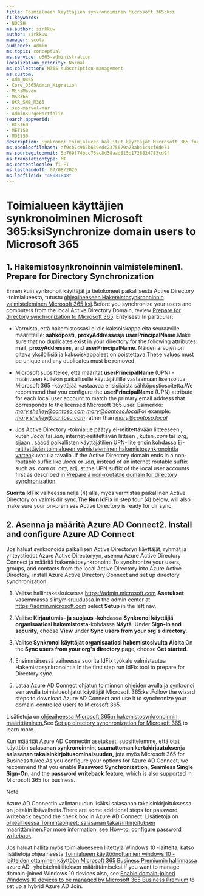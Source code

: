```yaml
---
title: Toimialueen käyttäjien synkronoiminen Microsoft 365:ksi
f1.keywords:
- NOCSH
ms.author: sirkkuw
author: sirkkuw
manager: scotv
audience: Admin
ms.topic: conceptual
ms.service: o365-administration
localization_priority: Normal
ms.collection: M365-subscription-management
ms.custom:
- Adm_O365
- Core_O365Admin_Migration
- MiniMaven
- MSB365
- OKR_SMB_M365
- seo-marvel-mar
- AdminSurgePortfolio
search.appverid:
- BCS160
- MET150
- MOE150
description: Synkronoi toimialueen hallitut käyttäjät Microsoft 365 for Businessin kanssa.
ms.openlocfilehash: af9cb7c9b2b639edc2375679a73ab41c4cf6de71
ms.sourcegitcommit: 5b769f74bcc76ac8d38aad815d1728824783cd9f
ms.translationtype: MT
ms.contentlocale: fi-FI
ms.lasthandoff: 07/08/2020
ms.locfileid: "45081848"
---
```

# <a name="synchronize-domain-users-to-microsoft-365"></a><span data-ttu-id="26c8d-103">Toimialueen käyttäjien synkronoiminen Microsoft 365:ksi</span><span class="sxs-lookup"><span data-stu-id="26c8d-103">Synchronize domain users to Microsoft 365</span></span>

## <a name="1-prepare-for-directory-synchronization"></a><span data-ttu-id="26c8d-104">1. Hakemistosynkronoinnin valmisteleminen</span><span class="sxs-lookup"><span data-stu-id="26c8d-104">1. Prepare for Directory Synchronization</span></span> 

<span data-ttu-id="26c8d-105">Ennen kuin synkronoit käyttäjät ja tietokoneet paikallisesta Active Directory -toimialueesta, tutustu [ohjeaiheeseen Hakemistosynkronoinnin valmisteleminen Microsoft 365:ksi](https://docs.microsoft.com/office365/enterprise/prepare-for-directory-synchronization).</span><span class="sxs-lookup"><span data-stu-id="26c8d-105">Before you synchronize your users and computers from the local Active Directory Domain, review [Prepare for directory synchronization to Microsoft 365](https://docs.microsoft.com/office365/enterprise/prepare-for-directory-synchronization).</span></span> <span data-ttu-id="26c8d-106">Erityisesti:</span><span class="sxs-lookup"><span data-stu-id="26c8d-106">In particular:</span></span>

   - <span data-ttu-id="26c8d-107">Varmista, että hakemistossasi ei ole kaksoiskappaleita seuraaville määritteille: **sähköposti,** **proxyAddresses**ja **userPrincipalName**.</span><span class="sxs-lookup"><span data-stu-id="26c8d-107">Make sure that no duplicates exist in your directory for the following attributes: **mail**, **proxyAddresses**, and **userPrincipalName**.</span></span> <span data-ttu-id="26c8d-108">Näiden arvojen on oltava yksilöllisiä ja kaksoiskappaleet on poistettava.</span><span class="sxs-lookup"><span data-stu-id="26c8d-108">These values must be unique and any duplicates must be removed.</span></span>
   
   - <span data-ttu-id="26c8d-109">Microsoft suosittelee, että määrität **userPrincipalName** (UPN) -määritteen kullekin paikalliselle käyttäjätilille vastaamaan lisensoitua Microsoft 365 -käyttäjää vastaavaa ensisijaista sähköpostiosoitetta.</span><span class="sxs-lookup"><span data-stu-id="26c8d-109">We recommend that you configure the **userPrincipalName** (UPN) attribute for each local user account to match the primary email address that corresponds to the licensed Microsoft 365 user.</span></span> <span data-ttu-id="26c8d-110">Esimerkki: *mary.shelley@contoso.com* *mary@contoso.local*</span><span class="sxs-lookup"><span data-stu-id="26c8d-110">For example: *mary.shelley@contoso.com* rather than *mary@contoso.local*</span></span>
   
   - <span data-ttu-id="26c8d-111">Jos Active Directory -toimialue päätyy ei-reititettävään liitteeseen , kuten *.local* tai *.lan*, internet-reititettävän liitteen , kuten *.com* tai *.org*, sijaan , säädä paikallisten käyttäjätilien UPN-liite ensin kohdassa [Ei-reititettävän toimialueen valmisteleminen hakemistosynkronointia varten](https://docs.microsoft.com/office365/enterprise/prepare-a-non-routable-domain-for-directory-synchronization)kuvatulla tavalla .</span><span class="sxs-lookup"><span data-stu-id="26c8d-111">If the Active Directory domain ends in a non-routable suffix like *.local* or *.lan*, instead of an internet routable suffix such as *.com* or *.org*, adjust the UPN suffix of the local user accounts first as described in [Prepare a non-routable domain for directory synchronization](https://docs.microsoft.com/office365/enterprise/prepare-a-non-routable-domain-for-directory-synchronization).</span></span> 

<span data-ttu-id="26c8d-112">**Suorita IdFix** vaiheessa neljä (4) alla, myös varmistaa paikallinen Active Directory on valmis dir sync.</span><span class="sxs-lookup"><span data-stu-id="26c8d-112">The **Run IdFix** in step four (4) below, will also make sure your on-premises Active Directory is ready for dir sync.</span></span>

## <a name="2-install-and-configure-azure-ad-connect"></a><span data-ttu-id="26c8d-113">2. Asenna ja määritä Azure AD Connect</span><span class="sxs-lookup"><span data-stu-id="26c8d-113">2. Install and configure Azure AD Connect</span></span>

<span data-ttu-id="26c8d-114">Jos haluat synkronoida paikallisen Active Directoryn käyttäjät, ryhmät ja yhteystiedot Azure Active Directoryyn, asenna Azure Active Directory Connect ja määritä hakemistosynkronointi.</span><span class="sxs-lookup"><span data-stu-id="26c8d-114">To synchronize your users, groups, and contacts from the local Active Directory into Azure Active Directory, install Azure Active Directory Connect and set up directory synchronization.</span></span> 

 1. <span data-ttu-id="26c8d-115">Valitse hallintakeskuksessa <a href="https://go.microsoft.com/fwlink/p/?linkid=2024339" target="_blank">https://admin.microsoft.com</a> **Asetukset** vasemmassa siirtymisruudussa.</span><span class="sxs-lookup"><span data-stu-id="26c8d-115">In the admin center at <a href="https://go.microsoft.com/fwlink/p/?linkid=2024339" target="_blank">https://admin.microsoft.com</a> select **Setup** in the left nav.</span></span>

 2. <span data-ttu-id="26c8d-116">Valitse **Kirjautumis- ja suojaus -kohdassa** **Synkronoi käyttäjiä organisaatiosi hakemistosta**-kohdassa **Näytä** .</span><span class="sxs-lookup"><span data-stu-id="26c8d-116">Under **Sign-in and security**, choose **View**  under **Sync users from your org's directory**.</span></span>

 3. <span data-ttu-id="26c8d-117">Valitse **Synkronoi käyttäjät organisaatiosi hakemistosivulta** **Aloita**.</span><span class="sxs-lookup"><span data-stu-id="26c8d-117">On the **Sync users from your org's directory** page, choose **Get started**.</span></span>

 4. <span data-ttu-id="26c8d-118">Ensimmäisessä vaiheessa suorita IdFix työkalu valmistautua Hakemistosynkronointia.</span><span class="sxs-lookup"><span data-stu-id="26c8d-118">In the first step  run IdFix tool to prepare for Directory sync.</span></span>

 5. <span data-ttu-id="26c8d-119">Lataa Azure AD Connect ohjatun toiminnon ohjeiden avulla ja synkronoi sen avulla toimialueohjatut käyttäjät Microsoft 365:ksi.</span><span class="sxs-lookup"><span data-stu-id="26c8d-119">Follow the wizard steps to download Azure AD Connect and use it to synchronize your domain-controlled users to Microsoft 365.</span></span>


<span data-ttu-id="26c8d-120">Lisätietoja on [ohjeaiheessa Microsoft 365:n hakemistosynkronoinnin määrittäminen.](https://docs.microsoft.com/office365/enterprise/set-up-directory-synchronization)</span><span class="sxs-lookup"><span data-stu-id="26c8d-120">See [Set up directory synchronization for Microsoft 365](https://docs.microsoft.com/office365/enterprise/set-up-directory-synchronization) to learn more.</span></span>

<span data-ttu-id="26c8d-121">Kun määrität Azure AD Connectin asetukset, suosittelemme, että otat käyttöön **salasanan synkronoinnin,** **saumattoman kertakirjautuksen**ja **salasanan takaisinkirjoitusominaisuuden,** jota myös Microsoft 365 for Business tukee.</span><span class="sxs-lookup"><span data-stu-id="26c8d-121">As you configure your options for Azure AD Connect, we recommend that you enable **Password Synchronization**, **Seamless Single Sign-On**, and the **password writeback** feature, which is also supported in Microsoft 365 for business.</span></span>

> [!NOTE]
> <span data-ttu-id="26c8d-122">Azure AD Connectin valintaruudun lisäksi salasanan takaisinkirjoituksessa on joitakin lisävaiheita.</span><span class="sxs-lookup"><span data-stu-id="26c8d-122">There are some additional steps for password writeback beyond the check box in Azure AD Connect.</span></span> <span data-ttu-id="26c8d-123">Lisätietoja on [ohjeaiheessa Toimintaohjeet: salasanan takaisinkirjoituksen määrittäminen](https://docs.microsoft.com/azure/active-directory/authentication/howto-sspr-writeback).</span><span class="sxs-lookup"><span data-stu-id="26c8d-123">For more information, see [How-to: configure password writeback](https://docs.microsoft.com/azure/active-directory/authentication/howto-sspr-writeback).</span></span> 

<span data-ttu-id="26c8d-124">Jos haluat hallita myös toimialueeseen liitettyjä Windows 10 -laitteita, katso lisätietoja ohjeaiheesta [Toimialueen käyttöönottamien windows 10 -laitteiden ottaminen käyttöön Microsoft 365 Business Premiumin hallinnassa](manage-windows-devices.md) azure AD -yhdistelmäliitoksen määrittämiseksi.</span><span class="sxs-lookup"><span data-stu-id="26c8d-124">If you want to manage domain-joined Windows 10 devices also, see [Enable domain-joined Windows 10 devices to be managed by Microsoft 365 Business Premium](manage-windows-devices.md) to set up a hybrid Azure AD Join.</span></span> 